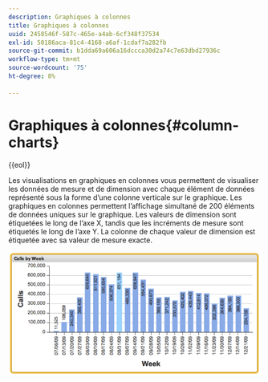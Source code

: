 ```yaml
---
description: Graphiques à colonnes
title: Graphiques à colonnes
uuid: 2458546f-587c-465e-a4ab-6cf348f37534
exl-id: 50186aca-81c4-4168-a6af-1cdaf7a282fb
source-git-commit: b1dda69a606a16dccca30d2a74c7e63dbd27936c
workflow-type: tm+mt
source-wordcount: '75'
ht-degree: 8%

---
```


# Graphiques à colonnes{#column-charts}

{{eol}}

Les visualisations en graphiques en colonnes vous permettent de visualiser les données de mesure et de dimension avec chaque élément de données représenté sous la forme d’une colonne verticale sur le graphique. Les graphiques en colonnes permettent l’affichage simultané de 200 éléments de données uniques sur le graphique. Les valeurs de dimension sont étiquetées le long de l’axe X, tandis que les incréments de mesure sont étiquetés le long de l’axe Y. La colonne de chaque valeur de dimension est étiquetée avec sa valeur de mesure exacte.

![](assets/column1.png)
